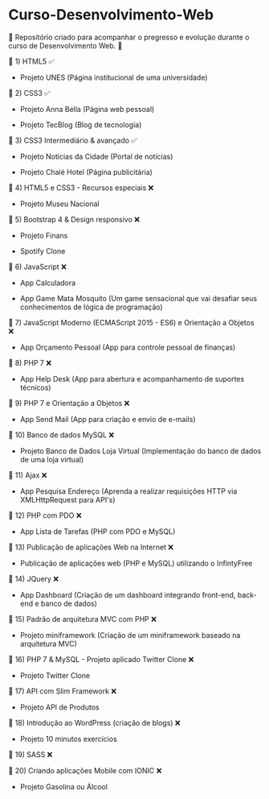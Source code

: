 # Curso-Desenvolvimento-Web

🎇 Repositório criado para acompanhar o pregresso e evolução durante o curso de Desenvolvimento Web. 🎇


 🎇 1) HTML5 ✅

- Projeto UNES (Página institucional de uma universidade)

🎇 2) CSS3 ✅

- Projeto Anna Bella (Página web pessoal)

- Projeto TecBlog (Blog de tecnologia)

🎇 3) CSS3 Intermediário & avançado ✅

- Projeto Notícias da Cidade (Portal de notícias) 

- Projeto Chalé Hotel (Página publicitária) 

🎇 4) HTML5 e CSS3 - Recursos especiais ❌

  - Projeto Museu Nacional

🎇 5) Bootstrap 4 & Design responsivo ❌

- Projeto Finans

- Spotify Clone

🎇 6) JavaScript ❌

- App Calculadora

- App Game Mata Mosquito (Um game sensacional que vai desafiar seus conhecimentos de lógica de programação)

🎇 7) JavaScript Moderno (ECMAScript 2015 - ES6) e Orientação a Objetos ❌

- App Orçamento Pessoal (App para controle pessoal de finanças)

🎇 8) PHP 7 ❌

- App Help Desk (App para abertura e acompanhamento de suportes técnicos)

🎇 9) PHP 7 e Orientação a Objetos ❌

- App Send Mail (App para criação e envio de e-mails)

🎇 10) Banco de dados MySQL ❌

- Projeto Banco de Dados Loja Virtual (Implementação do banco de dados de uma loja virtual)

🎇 11) Ajax ❌
 
- App Pesquisa Endereço (Aprenda a realizar requisições HTTP via XMLHttpRequest para API's)

🎇 12) PHP com PDO ❌

- App Lista de Tarefas (PHP com PDO e MySQL)

🎇 13) Publicação de aplicações Web na Internet ❌

  - Publicação de aplicações web (PHP e MySQL) utilizando o InfintyFree

🎇 14) JQuery ❌

- App Dashboard (Criação de um dashboard integrando front-end, back-end e banco de dados)

🎇 15) Padrão de arquitetura MVC com PHP ❌

- Projeto miniframework (Criação de um miniframework baseado na arquitetura MVC)

🎇 16) PHP 7 & MySQL - Projeto aplicado Twitter Clone ❌

- Projeto Twitter Clone

🎇 17) API com Slim Framework ❌

- Projeto API de Produtos

🎇 18) Introdução ao WordPress (criação de blogs) ❌

- Projeto 10 minutos exercícios

🎇 19) SASS ❌

🎇 20) Criando aplicações Mobile com IONIC ❌
- Projeto Gasolina ou Álcool
